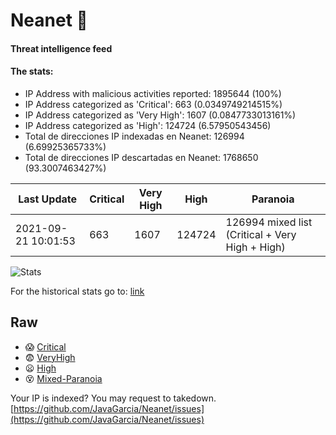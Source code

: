 # Neanet :hocho:
#### Threat intelligence feed
#### The stats:

- IP Address with malicious activities reported: 1895644 (100%)
- IP Address categorized as 'Critical':  663 (0.0349749214515%)
- IP Address categorized as 'Very High':  1607 (0.0847733013161%)
- IP Address categorized as 'High':  124724 (6.57950543456)
- Total de direcciones IP indexadas en Neanet:  126994 (6.69925365733%)
- Total de direcciones IP descartadas en Neanet:  1768650 (93.3007463427%)

| Last Update | Critical | Very High | High | Paranoia |
| --- | --- | --- | --- | --- |
| 2021-09-21 10:01:53 | 663 | 1607 | 124724 | 126994 mixed list (Critical + Very High + High)|

![Stats](https://docs.google.com/spreadsheets/d/e/2PACX-1vSnaNMIXVabIpDJjufMlzH7poXnshF3mgd8Is1g9ytUEzVsP5my4Trn8f-xkoLLQ38xpL3HtmUexLo6/pubchart?oid=501124687&format=image)

For the historical stats go to: [link](/stats.csv)
## Raw
- :scream: [Critical](https://raw.githubusercontent.com/JavaGarcia/Neanet/master/blacklists/neanet_critical.txt)
- :fearful: [VeryHigh](https://raw.githubusercontent.com/JavaGarcia/Neanet/master/blacklists/neanet_veryHigh.txtt)
- :frowning: [High](https://raw.githubusercontent.com/JavaGarcia/Neanet/master/blacklists/neanet_high.txt)
- :dizzy_face: [Mixed-Paranoia](https://raw.githubusercontent.com/JavaGarcia/Neanet/master/blacklists/neanet_all.txt)


Your IP is indexed? You may request to takedown. [https://github.com/JavaGarcia/Neanet/issues](https://github.com/JavaGarcia/Neanet/issues)
























































































































































































































































































































































































































































































































































































































































































































































































































































































































































































































































































































































































































































































































































































































































































































































































































































































































































































































































































































































































































































































































































































































































































































































































































































































































































































































































































































































































































































































































































































































































































































































































































































































































































































































































































































































































































































































































































































































































































































































































































































































































































































































































































































































































































































































































































































































































































































































































































































































































































































































































































































































































































































































































































































































































































































































































































































































































































































































































































































































































































































































































































































































































































































































































































































































































































































































































































































































































































































































































































































































































































































































































































































































































































































































































































































































































































































































































































































































































































































































































































































































































































































































































































































































































































































































































































































































































































































































































































































































































































































































































































































